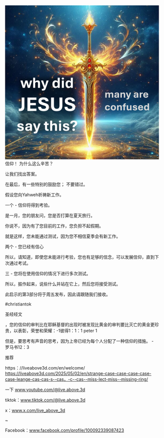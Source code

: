 ![Video cover image](../cover.jpg)
信仰！ 为什么这么辛苦？

让我们找出答案。

在最后，有一些特别的鼓励您； 不要错过。

假设您向Yahweh祈祷新工作。

一个 - 信仰将得到考验。

是一月，您的朋友问，您是否打算在夏天旅行。

你说不，因为有了您目前的工作，您负担不起假期。

就是这样，您未能通过测试，因为您不相信夏季会有新工作。

两个 - 您已经有信心

所以，请知道，即使您未能进行考验，您也有足够的信念，可以发展信仰，直到下次通过考试。

三 - 您将在使用信仰的情况下进行多次测试。

所以，振作起来，说些什么并站在它上，然后您将接受测试。

此启示的第3部分将于周五发布，因此请跟随我们接收。


#christiantok


圣经经文

，您的信仰的审判比在耶稣基督的出现时被发现比黄金的审判要比灭亡的黄金更珍贵，以表彰，荣誉和荣耀：-1彼得1：1：1 peter 1

但是，要思考有声音的思考，因为上帝已经为每个人分配了一种信仰的措施。 - 罗马书12：3


推荐

https：//liveabove3d.com/en/welcome/
https://liveabove3d.com/2025/05/02/en/strange-case-case-case-case-case-leange-cas-cas-s--cas，-c--cas--miss-lect-miss--missing-ring/


一下 www.youtube.com/@live.above.3d

tiktok：www.tiktok.com/@live.above.3d

x：www.x.com/live_above_3d

~

Facebook：www.facebook.com/profile/100092339087423


